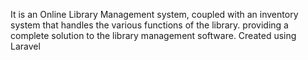 It is an Online Library Management system, coupled with an inventory system that handles the various functions of the library. providing a complete solution to the library management software. Created using Laravel

